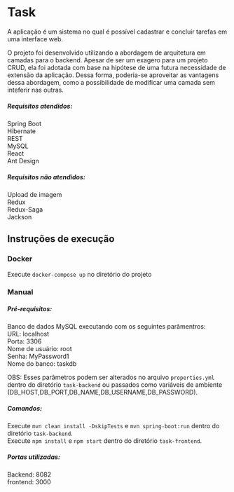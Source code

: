 # Task
A aplicação é um sistema no qual é possível cadastrar e concluir tarefas em uma interface web.

O projeto foi desenvolvido utilizando a abordagem de arquitetura em camadas para o backend. Apesar de ser um exagero para um projeto CRUD, ela foi adotada com base na hipótese de uma futura necessidade de extensão da aplicação. Dessa forma, poderia-se aproveitar as vantagens dessa abordagem, como a possibilidade de modificar uma camada sem inteferir nas outras.

##### Requisitos atendidos:
 Spring Boot \
 Hibernate\
 REST \
 MySQL\
 React\
 Ant Design
 
##### Requisitos não atendidos:
 Upload de imagem\
 Redux\
 Redux-Saga\
 Jackson 

## Instruções de execução
### Docker

Execute `docker-compose up` no diretório do projeto

### Manual

##### Pré-requisitos:
Banco de dados MySQL executando com os seguintes parâmentros:\
URL: localhost\
Porta: 3306\
Nome de usuário: root\
Senha: MyPassword1\
Nome do banco: taskdb

OBS: Esses parâmetros podem ser alterados no arquivo `properties.yml` dentro do diretório `task-backend` ou passados como variáveis de ambiente (DB_HOST,DB_PORT,DB_NAME,DB_USERNAME,DB_PASSWORD).

##### Comandos:
Execute `mvn clean install -DskipTests` e `mvn spring-boot:run` dentro do diretório `task-backend`.\
Execute `npm install` e `npm start` dentro do diretório `task-frontend`.


##### Portas utilizadas:
Backend: 8082\
frontend: 3000